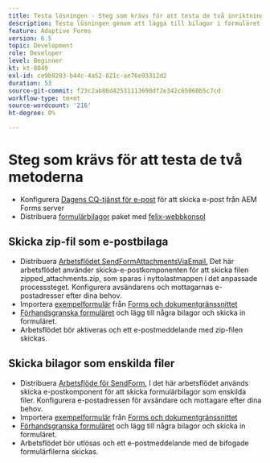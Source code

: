 ```yaml
---
title: Testa lösningen - Steg som krävs för att testa de två inriktningarna
description: Testa lösningen genom att lägga till bilagor i formuläret och utlösa arbetsflödet för att skicka e-postmeddelandet.
feature: Adaptive Forms
version: 6.5
topic: Development
role: Developer
level: Beginner
kt: kt-8049
exl-id: ce9b9203-b44c-4a52-821c-ae76e93312d2
duration: 53
source-git-commit: f23c2ab86d42531113690df2e342c65060b5c7cd
workflow-type: tm+mt
source-wordcount: '216'
ht-degree: 0%

---
```


# Steg som krävs för att testa de två metoderna

* Konfigurera [Dagens CQ-tjänst för e-post](https://experienceleague.adobe.com/docs/experience-manager-65/administering/operations/notification.html?lang=en#configuring-the-mail-service) för att skicka e-post från AEM Forms server
* Distribuera [formulärbilagor](assets/formattachments.formattachments.core-1.0-SNAPSHOT.jar) paket med [felix-webbkonsol](http://localhost:4502/system/console/bundles)

## Skicka zip-fil som e-postbilaga



* Distribuera [Arbetsflödet SendFormAttachmentsViaEmail.](assets/zipped-form-attachments-model.zip) Det här arbetsflödet använder skicka-e-postkomponenten för att skicka filen zipped_attachments.zip, som sparas i nyttolastmappen i det anpassade processsteget. Konfigurera avsändarens och mottagarnas e-postadresser efter dina behov.
* Importera [exempelformulär](assets/zip-form-attachments-form.zip) från [Forms och dokumentgränssnittet](http://localhost:4502/aem/forms.html/content/dam/formsanddocuments)
* [Förhandsgranska formuläret](http://localhost:4502/content/dam/formsanddocuments/zippformattachments/jcr:content?wcmmode=disabled) och lägg till några bilagor och skicka in formuläret.
* Arbetsflödet bör aktiveras och ett e-postmeddelande med zip-filen skickas.

## Skicka bilagor som enskilda filer

* Distribuera [Arbetsflöde för SendForm.](assets/send-form-attachments-model.zip) I det här arbetsflödet används skicka e-postkomponent för att skicka formulärbilagor som enskilda filer. Konfigurera e-postadressen för avsändare och mottagare efter dina behov.
* Importera [exempelformulär](assets/send-list-attachments-form.zip) från [Forms och dokumentgränssnittet](http://localhost:4502/aem/forms.html/content/dam/formsanddocuments)
* [Förhandsgranska formuläret](http://localhost:4502/content/dam/formsanddocuments/sendlistofattachments/jcr:content?wcmmode=disabled) och lägg till några bilagor och skicka in formuläret.
* Arbetsflödet bör utlösas och ett e-postmeddelande med de bifogade formulärfilerna skickas.

